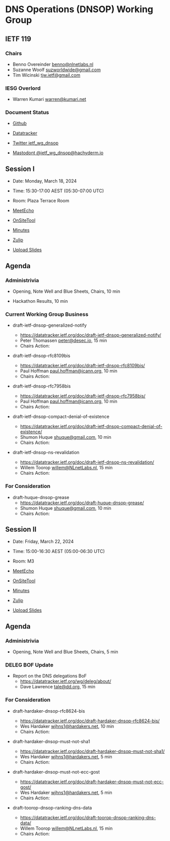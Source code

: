 # DNS Operations (DNSOP) Working Group

## IETF 119

### Chairs

* Benno Overeinder [benno@nlnetlabs.nl](benno@nlnetlabs.nl)
* Suzanne Woolf [suzworldwide@gmail.com](suzworldwide@gmail.com)
* Tim Wicinski [tjw.ietf@gmail.com](tjw.ietf@gmail.com)

### IESG Overlord

* Warren Kumari [warren@kumari.net](warren@kumari.net)

### Document Status

* [Github](https://github.com/ietf-wg-dnsop/wg-materials/blob/main/dnsop-document-status.md)
* [Datatracker](https://datatracker.ietf.org/wg/dnsop/documents/)

* [Twitter ietf_wg_dnsop](https://twitter.com/ietf_wg_dnsop)
* [Mastodont @ietf_wg_dnsop@hachyderm.io](https://hachyderm.io/@ietf_wg_dnsop)


## Session I

* Date: Monday, March 18, 2024
* Time: 15:30-17:00 AEST (05:30-07:00 UTC)
* Room: Plaza Terrace Room

* [MeetEcho](https://meetings.conf.meetecho.com/ietf119/?session=31930)
* [OnSiteTool](https://meetings.conf.meetecho.com/onsite119/?session=31930)

* [Minutes](https://notes.ietf.org/notes-ietf-119-dnsop)
* [Zulip](https://zulip.ietf.org/#narrow/stream/dnsop)
* [Upload Slides](https://datatracker.ietf.org/meeting/119/session/31930/propose_slides)

## Agenda

### Administrivia

* Opening, Note Well and Blue Sheets, Chairs, 10 min

* Hackathon Results, 10 min


### Current Working Group Business

*   draft-ietf-dnsop-generalized-notify
    - https://datatracker.ietf.org/doc/draft-ietf-dnsop-generalized-notify/
    - Peter Thomassen <peter@desec.io>, 15 min
    - Chairs Action:

*   draft-ietf-dnsop-rfc8109bis
    - https://datatracker.ietf.org/doc/draft-ietf-dnsop-rfc8109bis/
    - Paul Hoffman <paul.hoffman@icann.org>, 10 min
    - Chairs Action:

*   draft-ietf-dnsop-rfc7958bis
    - https://datatracker.ietf.org/doc/draft-ietf-dnsop-rfc7958bis/
    - Paul Hoffman <paul.hoffman@icann.org>, 10 min
    - Chairs Action:

*   draft-ietf-dnsop-compact-denial-of-existence
    - https://datatracker.ietf.org/doc/draft-ietf-dnsop-compact-denial-of-existence/
    - Shumon Huque <shuque@gmail.com>, 10 min
    - Chairs Action:

*   draft-ietf-dnsop-ns-revalidation
    - https://datatracker.ietf.org/doc/draft-ietf-dnsop-ns-revalidation/
    - Willem Toorop <willem@NLnetLabs.nl>, 15 min
    - Chairs Action:


### For Consideration

*   draft-huque-dnsop-grease
    - https://datatracker.ietf.org/doc/draft-huque-dnsop-grease/
    - Shumon Huque <shuque@gmail.com>, 10 min
    - Chairs Action:


## Session II

* Date: Friday, March 22, 2024
* Time: 15:00-16:30 AEST (05:00-06:30 UTC)
* Room: M3

* [MeetEcho](https://meetings.conf.meetecho.com/ietf119/?session=31929)
* [OnSiteTool](https://meetings.conf.meetecho.com/onsite119/?session=31929)

* [Minutes](https://notes.ietf.org/notes-ietf-119-dnsop)
* [Zulip](https://zulip.ietf.org/#narrow/stream/dnsop)
* [Upload Slides](https://datatracker.ietf.org/meeting/119/session/31929/propose_slides)

## Agenda

### Administrivia

* Opening, Note Well and Blue Sheets, Chairs, 5 min


### DELEG BOF Update

*   Report on the DNS delegations BoF
    - https://datatracker.ietf.org/wg/deleg/about/
    - Dave Lawrence <tale@dd.org>, 15 min

### For Consideration

*   draft-hardaker-dnsop-rfc8624-bis
    - https://datatracker.ietf.org/doc/draft-hardaker-dnsop-rfc8624-bis/
    - Wes Hardaker <wjhns1@hardakers.net>, 10 min
    - Chairs Action:

*   draft-hardaker-dnsop-must-not-sha1
    - https://datatracker.ietf.org/doc/draft-hardaker-dnsop-must-not-sha1/
    - Wes Hardaker <wjhns1@hardakers.net>, 5 min
    - Chairs Action:

*   draft-hardaker-dnsop-must-not-ecc-gost
    - https://datatracker.ietf.org/doc/draft-hardaker-dnsop-must-not-ecc-gost/
    - Wes Hardaker <wjhns1@hardakers.net>, 5 min
    - Chairs Action:

*   draft-toorop-dnsop-ranking-dns-data
    - https://datatracker.ietf.org/doc/draft-toorop-dnsop-ranking-dns-data/
    - Willem Toorop <willem@NLnetLabs.nl>, 15 min
    - Chairs Action:


